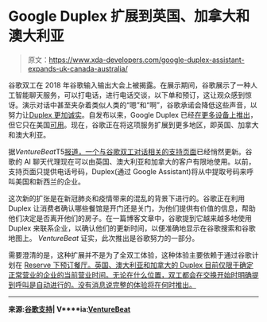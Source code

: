 # Google Duplex 扩展到英国、加拿大和澳大利亚

> 原文：<https://www.xda-developers.com/google-duplex-assistant-expands-uk-canada-australia/>

谷歌双工在 2018 年谷歌输入输出大会上被揭露。在展示期间，谷歌展示了一种人工智能聊天服务，可以打电话，进行电话交谈，以下单和预订，这让观众感到惊讶。演示对话中甚至夹杂着类似人类的“嗯”和“啊”，谷歌承诺会降低这些声音，以努力让[Duplex 更加诚实](https://www.xda-developers.com/google-duplex-roll-out-summer/)。自发布以来，Google Duplex 已经[在更多设备上推出](https://www.xda-developers.com/google-duplex-rolling-out-non-pixel-phones-samsung-galaxy-s10/)，但它只在美国[可用](https://www.xda-developers.com/google-duplex-pixel-phones-43-states/)。现在，谷歌正在将这项服务扩展到更多地区，即英国、加拿大和澳大利亚。

据*VentureBeat*T5[报道，一个与谷歌双工对话相关的](https://venturebeat.com/2020/04/08/google-quietly-expands-duplex-to-the-u-k-australia-and-canada/)[支持页面](https://support.google.com/business/answer/7690269?hl=en)已经悄然更新。谷歌的 AI 聊天代理现在可以由英国、澳大利亚和加拿大的客户有限地使用。以前，支持页面只提供电话号码，Duplex(通过 Google Assistant)将从中提取号码来呼叫美国和新西兰的企业。

这次新的扩张是在新冠肺炎和疫情带来的混乱的背景下进行的。谷歌正在利用 Duplex 让消费者确认哪些餐馆是开门还是关门，为他们提供有价值的信息，帮助他们决定是否离开他们的房子。在一篇博客文章中，谷歌提到它越来越多地使用 Duplex 来联系企业，以确认他们的更新时间，以便准确地显示在谷歌搜索和谷歌地图上。 *VentureBeat* 证实，此次推出是谷歌努力的一部分。

需要澄清的是，这种扩展并不是为了全双工体验，这种体验主要依赖于通过谷歌计划在 [Reserve 下预订餐厅。英国、澳大利亚和加拿大的 Duplex 目前仅限于确定正常营业的企业的当前营业时间。无论在什么位置，双工都会在交换开始时明确提到呼叫是自动进行的。没有消息说完整的体验将在何时推出。](https://www.google.com/maps/reserve/)

* * *

**来源:[谷歌支持](https://support.google.com/business/answer/7690269?hl=en)| V****ia:[VentureBeat](https://venturebeat.com/2020/04/08/google-quietly-expands-duplex-to-the-u-k-australia-and-canada/)**